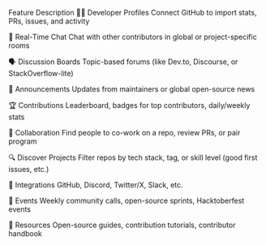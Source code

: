 Feature	Description
🧑‍💻 Developer Profiles	Connect GitHub to import stats, PRs, issues, and activity

💬 Real-Time Chat	Chat with other contributors in global or project-specific rooms

🗣️ Discussion Boards	Topic-based forums (like Dev.to, Discourse, or StackOverflow-lite)

📢 Announcements	Updates from maintainers or global open-source news

🏆 Contributions	Leaderboard, badges for top contributors, daily/weekly stats

🤝 Collaboration	Find people to co-work on a repo, review PRs, or pair program

🔍 Discover Projects	Filter repos by tech stack, tag, or skill level (good first issues, etc.)

🔗 Integrations	GitHub, Discord, Twitter/X, Slack, etc.

📅 Events	Weekly community calls, open-source sprints, Hacktoberfest events

🧠 Resources	Open-source guides, contribution tutorials, contributor handbook
